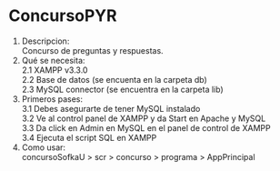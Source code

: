 # ConcursoPYR
1. Descripcion:<br/>
Concurso de preguntas y respuestas.<br/>
2. Qué se necesita:<br/>
2.1 XAMPP v3.3.0 <br/>
2.2 Base de datos (se encuenta en la carpeta db)<br/>
2.3 MySQL connector (se encuentra en la carpeta lib)<br/>
3. Primeros pases:<br/>
3.1 Debes asegurarte de tener MySQL instalado<br/>
3.2 Ve al control panel de XAMPP y da Start en Apache y MySQL<br/>
3.3 Da click en Admin en MySQL en el panel de control de XAMPP<br/>
3.4 Ejecuta el script SQL en XAMPP<br/>
4. Como usar:<br/>
concursoSofkaU > scr > concurso > programa > AppPrincipal
